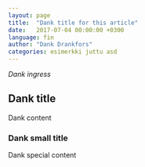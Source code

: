 ```yaml
---
layout: page
title:  "Dank title for this article"
date:   2017-07-04 00:00:00 +0300
language: fin
author: "Dank Drankfors"
categories: esimerkki juttu asd
---
```

*Dank ingress*


## Dank title

Dank content

### Dank small title

Dank special content
